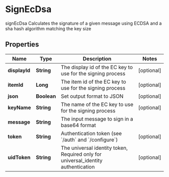 

# SignEcDsa

signEcDsa Calculates the signature of a given message using ECDSA and a sha hash algorithm matching the key size

## Properties

Name | Type | Description | Notes
------------ | ------------- | ------------- | -------------
**displayId** | **String** | The display id of the EC key to use for the signing process |  [optional]
**itemId** | **Long** | The item id of the EC key to use for the signing process |  [optional]
**json** | **Boolean** | Set output format to JSON |  [optional]
**keyName** | **String** | The name of the EC key to use for the signing process |  [optional]
**message** | **String** | The input message to sign in a base64 format | 
**token** | **String** | Authentication token (see &#x60;/auth&#x60; and &#x60;/configure&#x60;) |  [optional]
**uidToken** | **String** | The universal identity token, Required only for universal_identity authentication |  [optional]



